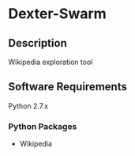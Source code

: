 Dexter-Swarm
=====

## Description
Wikipedia exploration tool

## Software Requirements
Python 2.7.x

### Python Packages
  * Wikipedia
